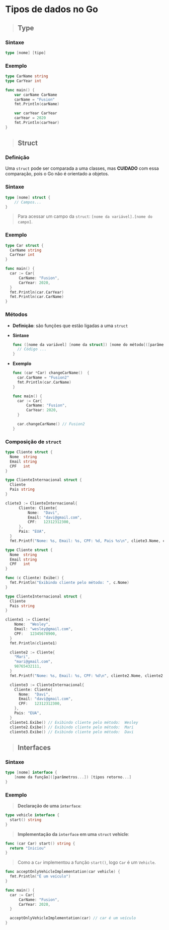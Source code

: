 # Tipos de dados no Go

> ## **Type**

### **Sintaxe**

```go
type [nome] [tipo]
```

### **Exemplo**

```go
type CarName string
type CarYear int

func main() {
    var carName CarName
    carName = "Fusion"
    fmt.Println(carName)

    var carYear CarYear
    carYear = 2020
    fmt.Println(carYear)
}
```

> ## **Struct**

### Definição

Uma `struct` pode ser comparada a uma classes, mas **CUIDADO** com essa comparação, pois o Go não é orientado a objetos.

### **Sintaxe**

```go
type [nome] struct {
    // Campos...
}
```

> Para acessar um campo da `struct`: `[nome da variável].[nome do campo]`.

### **Exemplo**

```go
type Car struct {
  CarName string
  CarYear int
}

func main() {
  car := Car{
      CarName: "Fusion",
      CarYear: 2020,
  }
  fmt.Println(car.CarYear)
  fmt.Println(car.CarName)
}
```

### **Métodos**

* **Definição**: são funções que estão ligadas a uma `struct`

* **Sintaxe**

  ```go
  func ([nome da variável] [nome da struct]) [nome do método[([parâmetros...) ([tipos de retorno...]) {
    // Código ...
  }
  ```

* **Exemplo**

  ```go
  func (car *Car) changeCarName()  {
    car.CarName = "Fusion2"
    fmt.Println(car.CarName)
  }

  func main() {
    car := Car{
        CarName: "Fusion",
        CarYear: 2020,
    }

    car.changeCarName() // Fusion2
  }
  ```

### **Composição de `struct`**

  ```go
  type Cliente struct {
    Nome  string
    Email string
    CPF   int
  }

  type ClienteInternacional struct {
    Cliente
    Pais string
  }
  
  cliete3 := ClienteInternacional{
		Cliente: Cliente{
			Nome:  "Davi",
			Email: "davi@gmail.com",
			CPF:   12312312300,
		},
		Pais: "EUA",
	}
	fmt.Printf("Nome: %s, Email: %s, CPF: %d, Pais %s\n", cliete3.Nome, cliete3.Email, cliete3.CPF, cliete3.Pais) // Nome: {Davi davi@gmail.com %!s(int=12332112300)}, Email: davi@gmail.com, CPF: 12332112300, Pais> EUA
  ```

  ```go
  type Cliente struct {
  	Nome  string
    Email string
    CPF   int
  }

  func (c Cliente) Exibe() {
    fmt.Println("Exibindo cliente pelo método: ", c.Nome)
  }

  type ClienteInternacional struct {
    Cliente
    Pais string
  }

  cliente1 := Cliente{
      Nome:  "Wesley",
      Email: "wesley@gmail.com",
      CPF:   12345678900,
    }
    fmt.Println(cliente1)

    cliente2 := Cliente{
      "Mari",
      "mari@gmail.com",
      98765432111,
    }
    fmt.Printf("Nome: %s, Email: %s, CPF: %d\n", cliente2.Nome, cliente2.Email, cliente2.CPF)

    cliente3 := ClienteInternacional{
      Cliente: Cliente{
        Nome:  "Davi",
        Email: "davi@gmail.com",
        CPF:   12312312300,
      },
      Pais: "EUA",
    }
    cliente1.Exibe() // Exibindo cliente pelo método:  Wesley
    cliente2.Exibe() // Exibindo cliente pelo método:  Mari
    cliente3.Exibe() // Exibindo cliente pelo método:  Davi
  ```

> ## **Interfaces**

### **Sintaxe**

```go
type [nome] interface {
    [nome da função]([parâmetros...]) [tipos retorno...]
}
```

### **Exemplo**

> **Declaração de uma `interface`**:

```go
type vehicle interface {
  start() string
}
```

> **Implementação da `interface` em uma `struct` vehicle**:

```go
func (car Car) start() string {
  return "Iniciou"
}
```

> Como a `Car` implementou a função `start()`, logo `Car` é um `Vehicle`.

```go
func acceptOnlyVehicleImplementation(car vehicle) {
  fmt.Println("É um veículo")
}

func main() {
  car := Car{
      CarName: "Fusion",
      CarYear: 2020,
  }

  acceptOnlyVehicleImplementation(car) // car é um veículo
}
  ```